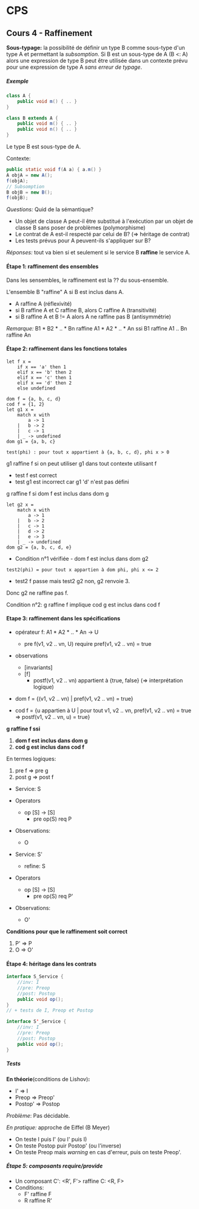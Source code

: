# CPS
## Cours 4 - Raffinement
**Sous-typage:** la possibilité de définir un type B comme sous-type d'un type A et permettant la *subsomption*. Si B est un sous-type de A (B <: A) alors une expression de type B peut être utilisée dans un contexte prévu pour une expression de type A *sans erreur de typage*.

##### Exemple
```java
class A {
    public void m() { .. }
}

class B extends A {
    public void m() { .. }
    public void n() { .. }
}
```
Le type B est sous-type de A.

Contexte:

```java
public static void f(A a) { a.m() }
A objA = new A();
f(objA);
// Subsomption
B objB = new B();
f(objB);
```
*Questions:* Quid de la sémantique?
* Un objet de classe A peut-il être substitué à l'exécution par un objet de classe B sans poser de problèmes (polymorphisme)
* Le contrat de A est-il respecté par celui de B? (=> héritage de contrat)
* Les tests prévus pour A peuvent-ils s'appliquer sur B?

*Réponses:* tout va bien si et seulement si le service B **raffine** le service A.

#### Étape 1: raffinement des ensembles
Dans les sensembles, le raffinement est la ?? du sous-ensemble.

L'ensemble B "raffine" A si B est inclus dans A.
* A raffine A (réflexivité)
* si B raffine A et C raffine B, alors C raffine A (transitivité)
* si B raffine A et B != A alors A ne raffine pas B (antisymmétrie)

*Remarque:* B1 * B2 * .. * Bn raffine A1 * A2 * .. * An ssi B1 raffine A1 .. Bn raffine An

#### Étape 2: raffinement dans les fonctions totales
```
let f x =
    if x == 'a' then 1
    elif x == 'b' then 2
    elif x == 'c' then 1
    elif x == 'd' then 2
    else undefined

dom f = {a, b, c, d}
cod f = {1, 2}
let g1 x =
    match x with
        a -> 1
    |   b -> 2
    |   c -> 1
    | _ -> undefined
dom g1 = {a, b, c}

test(phi) : pour tout x appartient à {a, b, c, d}, phi x > 0
```
g1 raffine f si on peut utiliser g1 dans tout contexte utilisant f
* test f est correct
* test g1 est incorrect car g1 'd' n'est pas défini

g raffine f si dom f est inclus dans dom g

```
let g2 x =
    match x with
        a -> 1
    |   b -> 2
    |   c -> 1
    |   d -> 2
    |   e -> 3
    | _ -> undefined
dom g2 = {a, b, c, d, e}
```
* Condition n°1 vérifiée - dom f est inclus dans dom g2

```
test2(phi) = pour tout x appartien à dom phi, phi x <= 2
```
* test2 f passe mais test2 g2 non, g2 renvoie 3.

Donc g2 ne raffine pas f.

Condition n°2: g raffine f implique cod g est inclus dans cod f

#### Etape 3: raffinement dans les spécifications
* opérateur f: A1 * A2 * .. * An -> U
  * pre f(v1, v2 .. vn, U) require pref(v1, v2 .. vn) = true
* observations
  * [invariants]
  * [f]
	* postf(v1, v2 .. vn) appartient à {true, false} (=> interprétation logique)

* dom f = {(v1, v2 .. vn) | pref(v1, v2 .. vn) = true}
* cod f = {u appartien à U | pour tout v1, v2 .. vn, pref(v1, v2 .. vn) = true => postf(v1, v2 .. vn, u) = true}

**g raffine f ssi**
1. **dom f est inclus dans dom g**
2. **cod g est inclus dans cod f**

En termes logiques:
1. pre f => pre g
2. post g => post f

* Service: S
* Operators
  * op [S] ->  [S]
	* pre op(S) req P
* Observations:
  * O

* Service: S'
  * refine: S
* Operators
  * op [S] ->  [S]
	* pre op(S) req P'
* Observations:
  * O'
  
**Conditions pour que le raffinement soit correct**
1. P' => P
2. O => O'

#### Étape 4: héritage dans les contrats
```java
interface S_Service {
	//inv: I
	//pre: Preop
	//post: Postop
	public void op();
}
// + tests de I, Preop et Postop

interface S'_Service {
	//inv: I
	//pre: Preop
	//post: Postop
	public void op();
}
```
##### Tests
**En théorie**(conditions de Lishov)**:** 
* I' => I
* Preop => Preop'
* Postop' => Postop

*Problème*: Pas décidable.

*En pratique:* approche de Eiffel (B Meyer)
* On teste I puis I' (ou I' puis I)
* On teste Postop puir Postop' (ou l'inverse)
* On teste Preop mais *warning* en cas d'erreur, puis on teste Preop'.

##### Étape 5: composants require/provide
* Un composant C': <R', F'> raffine C: <R, F>
* Conditions: 
  * F' raffine F
  * R raffine R'
